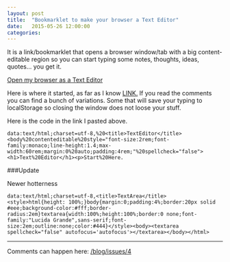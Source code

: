 ```yaml
---
layout: post
title:  "Bookmarklet to make your browser a Text Editor"
date:   2015-05-26 12:00:00
categories:
---
```


It is a link/bookmarklet that opens a browser window/tab with a big content-editable region so you can start typing some notes, thoughts, ideas, quotes... you get it.

<a title="Open as Text Editor" target="_blank" href="data:text/html;charset=utf-8,%20%3ctitle%3eTextEditor%3c/title%3e%3cbody%20contenteditable%20style=%22font-size:2rem;font-family:monaco;line-height:1.4;max-width:60rem;margin:0%20auto;padding:4rem;%22%20spellcheck=%22false%22%3e%3ch1%3eText%20Editor%3c/h1%3e%3cp%3eStart%20Here.">Open my browser as a Text Editor</a>

Here is where it started, as far as I know <a href="https://coderwall.com/p/lhsrcq" target="_blank">LINK.</a> If you read the comments you can find a bunch of variations. Some that will save your typing to localStorage so closing the window does not loose your stuff.

Here is the code in the link I pasted above.

<pre><code>data:text/html;charset=utf-8,%20&lt;title&gt;TextEditor&lt;/title&gt;&lt;body%20contenteditable%20style="font-size:2rem;font-family:monaco;line-height:1.4;max-width:60rem;margin:0%20auto;padding:4rem;"%20spellcheck="false"&gt;&lt;h1&gt;Text%20Editor&lt;/h1&gt;&lt;p&gt;Start%20Here.</code></pre> 

###Update

Newer hotterness

<pre><code>data:text/html;charset=utf-8,&lt;title&gt;TextArea&lt;/title&gt;&lt;style&gt;html{height: 100%;}body{margin:0;padding:4%;border:20px solid #eee;background-color:#fff;border-radius:2em}textarea{width:100%;height:100%;border:0 none;font-family:&quot;Lucida Grande&quot;,sans-serif;font-size:2em;outline:none;color:#444}&lt;/style&gt;&lt;body&gt;&lt;textarea spellcheck=&quot;false&quot; autofocus=&apos;autofocus&apos;&gt;&lt;/textarea&gt;&lt;/body&gt;&lt;/html&gt;</code></pre>

---

Comments can happen here: [/blog/issues/4](https://github.com/getsetbro/blog/issues/4)